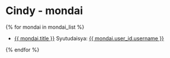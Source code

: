 Cindy - mondai
==============

{% for mondai in mondai_list %}

- [{{ mondai.title }}](mondai/show/%7B%7B%20mondai.id%20%7D%7D)
    Syutudaisya: [{{ mondai.user_id.username }}](profile/%7B%7B%20mondai.user_id%20%7D%7D)

{% endfor %}
